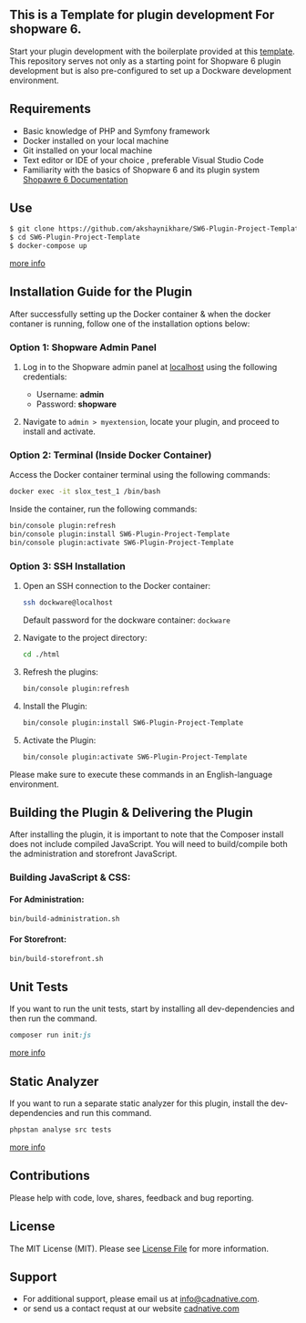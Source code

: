 ## This is a Template for plugin development For shopware 6.

Start your plugin development with the boilerplate provided at this [template](https://github.com/akshaynikhare/SW6-Plugin-Project-Template). This repository serves not only as a starting point for Shopware 6 plugin development but is also pre-configured to set up a Dockware development environment.

## Requirements
- Basic knowledge of PHP and Symfony framework
- Docker installed on your local machine
- Git installed on your local machine
- Text editor or IDE of your choice , preferable Visual Studio Code
- Familiarity with the basics of Shopware 6 and its plugin system [Shopawre 6 Documentation](https://developer.shopware.com/docs/)


## Use
```bash
$ git clone https://github.com/akshaynikhare/SW6-Plugin-Project-Template.git
$ cd SW6-Plugin-Project-Template 
$ docker-compose up
```
[more info](https://dockware.io/getstarted)

## Installation Guide for the Plugin
After successfully setting up the Docker container & when the docker contaner is running, follow one of the installation options below:


### Option 1: Shopware Admin Panel
1. Log in to the Shopware admin panel at [localhost](http://localhost/admin) using the following credentials:
   - Username: **admin**
   - Password: **shopware**

2. Navigate to `admin > myextension`, locate your plugin, and proceed to install and activate.



### Option 2: Terminal (Inside Docker Container)

Access the Docker container terminal using the following commands:

```bash
docker exec -it slox_test_1 /bin/bash
```
Inside the container, run the following commands:
```bash
bin/console plugin:refresh
bin/console plugin:install SW6-Plugin-Project-Template
bin/console plugin:activate SW6-Plugin-Project-Template
```

### Option 3: SSH Installation

1. Open an SSH connection to the Docker container:

    ```bash
    ssh dockware@localhost
    ```

   Default password for the dockware container: `dockware`

2. Navigate to the project directory:

    ```bash
    cd ./html
    ```

3. Refresh the plugins:

    ```bash
    bin/console plugin:refresh
    ```

4. Install the Plugin:

    ```bash
    bin/console plugin:install SW6-Plugin-Project-Template
    ```

5. Activate the Plugin:

    ```bash
    bin/console plugin:activate SW6-Plugin-Project-Template
    ```

Please make sure to execute these commands in an English-language environment.

## Building the Plugin & Delivering the Plugin

After installing the plugin, it is important to note that the Composer install does not include compiled JavaScript. You will need to build/compile both the administration and storefront JavaScript.

### Building JavaScript & CSS:

#### For Administration:

```bash
bin/build-administration.sh
```

#### For Storefront:

```bash
bin/build-storefront.sh
```

## Unit Tests

If you want to run the unit tests, start by installing all
dev-dependencies and then run the command.

```ruby
composer run init:js
```
[more info](https://developer.shopware.com/docs/guides/plugins/plugins/testing/php-unit.html)


## Static Analyzer
If you want to run a separate static analyzer for this plugin,
install the dev-dependencies and run this command.

```ruby
phpstan analyse src tests
```
[more info](https://phpstan.org/user-guide/getting-started)


## Contributions
Please help with code, love, shares, feedback and bug reporting.

## License
The MIT License (MIT). Please see [License File](LICENSE) for more information.


## Support 
 
- For additional support, please email us at [info@cadnative.com](mailto:info@cadnative.com).
- or send us a contact requst at our website [cadnative.com](https://cadnative.com/contact/)
